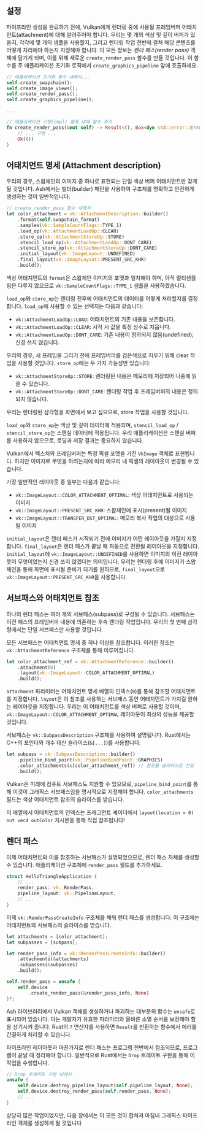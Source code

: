 ## 설정

파이프라인 생성을 완료하기 전에, Vulkan에게 렌더링 중에 사용될 프레임버퍼 어태치먼트(attachment)에 대해 알려주어야 합니다. 우리는 몇 개의 색상 및 깊이 버퍼가 있을지, 각각에 몇 개의 샘플을 사용할지, 그리고 렌더링 작업 전반에 걸쳐 해당 콘텐츠를 어떻게 처리해야 하는지 지정해야 합니다. 이 모든 정보는 *렌더 패스(render pass)* 객체에 담기게 되며, 이를 위해 새로운 `create_render_pass` 함수를 만들 것입니다. 이 함수를 주 애플리케이션 초기화 로직에서 `create_graphics_pipeline` 앞에 호출하세요.

```rust
// 애플리케이션 초기화 함수 내에서...
self.create_swapchain();
self.create_image_views();
self.create_render_pass();
self.create_graphics_pipeline();

...

// 애플리케이션 구현(impl) 블록 내에 함수 추가
fn create_render_pass(&mut self) -> Result<(), Box<dyn std::error::Error>> {
    // ... 구현 ...
    Ok(())
}
```

## 어태치먼트 명세 (Attachment description)

우리의 경우, 스왑체인의 이미지 중 하나로 표현되는 단일 색상 버퍼 어태치먼트만 갖게 될 것입니다. Ash에서는 빌더(builder) 패턴을 사용하여 구조체를 명확하고 안전하게 생성하는 것이 일반적입니다.

```rust
// create_render_pass 함수 내에서
let color_attachment = vk::AttachmentDescription::builder()
    .format(self.swapchain_format)
    .samples(vk::SampleCountFlags::TYPE_1)
    .load_op(vk::AttachmentLoadOp::CLEAR)
    .store_op(vk::AttachmentStoreOp::STORE)
    .stencil_load_op(vk::AttachmentLoadOp::DONT_CARE)
    .stencil_store_op(vk::AttachmentStoreOp::DONT_CARE)
    .initial_layout(vk::ImageLayout::UNDEFINED)
    .final_layout(vk::ImageLayout::PRESENT_SRC_KHR)
    .build();
```

색상 어태치먼트의 `format`은 스왑체인 이미지의 포맷과 일치해야 하며, 아직 멀티샘플링은 다루지 않으므로 `vk::SampleCountFlags::TYPE_1` 샘플을 사용하겠습니다.

`load_op`와 `store_op`는 렌더링 전후에 어태치먼트의 데이터를 어떻게 처리할지를 결정합니다. `load_op`에 사용할 수 있는 선택지는 다음과 같습니다:

*   `vk::AttachmentLoadOp::LOAD`: 어태치먼트의 기존 내용을 보존합니다.
*   `vk::AttachmentLoadOp::CLEAR`: 시작 시 값을 특정 상수로 지웁니다.
*   `vk::AttachmentLoadOp::DONT_CARE`: 기존 내용이 정의되지 않음(undefined); 신경 쓰지 않습니다.

우리의 경우, 새 프레임을 그리기 전에 프레임버퍼를 검은색으로 지우기 위해 clear 작업을 사용할 것입니다. `store_op`에는 두 가지 가능성만 있습니다:

*   `vk::AttachmentStoreOp::STORE`: 렌더링된 내용은 메모리에 저장되어 나중에 읽을 수 있습니다.
*   `vk::AttachmentStoreOp::DONT_CARE`: 렌더링 작업 후 프레임버퍼의 내용은 정의되지 않습니다.

우리는 렌더링된 삼각형을 화면에서 보고 싶으므로, store 작업을 사용할 것입니다.

`load_op`와 `store_op`는 색상 및 깊이 데이터에 적용되며, `stencil_load_op` / `stencil_store_op`는 스텐실 데이터에 적용됩니다. 우리 애플리케이션은 스텐실 버퍼를 사용하지 않으므로, 로딩과 저장 결과는 중요하지 않습니다.

Vulkan에서 텍스처와 프레임버퍼는 특정 픽셀 포맷을 가진 `VkImage` 객체로 표현됩니다. 하지만 이미지로 무엇을 하려는지에 따라 메모리 내 픽셀의 레이아웃이 변경될 수 있습니다.

가장 일반적인 레이아웃 중 일부는 다음과 같습니다:

*   `vk::ImageLayout::COLOR_ATTACHMENT_OPTIMAL`: 색상 어태치먼트로 사용되는 이미지
*   `vk::ImageLayout::PRESENT_SRC_KHR`: 스왑체인에 표시(present)될 이미지
*   `vk::ImageLayout::TRANSFER_DST_OPTIMAL`: 메모리 복사 작업의 대상으로 사용될 이미지

`initial_layout`은 렌더 패스가 시작되기 전에 이미지가 어떤 레이아웃을 가질지 지정합니다. `final_layout`은 렌더 패스가 끝날 때 자동으로 전환될 레이아웃을 지정합니다. `initial_layout`에 `vk::ImageLayout::UNDEFINED`를 사용하면 이미지의 이전 레이아웃이 무엇이었는지 신경 쓰지 않겠다는 의미입니다. 우리는 렌더링 후에 이미지가 스왑체인을 통해 화면에 표시될 준비가 되기를 원하므로, `final_layout`으로 `vk::ImageLayout::PRESENT_SRC_KHR`을 사용합니다.

## 서브패스와 어태치먼트 참조

하나의 렌더 패스는 여러 개의 서브패스(subpass)로 구성될 수 있습니다. 서브패스는 이전 패스의 프레임버퍼 내용에 의존하는 후속 렌더링 작업입니다. 우리의 첫 번째 삼각형에서는 단일 서브패스만 사용할 것입니다.

모든 서브패스는 어태치먼트 명세 중 하나 이상을 참조합니다. 이러한 참조는 `vk::AttachmentReference` 구조체를 통해 이루어집니다.

```rust
let color_attachment_ref = vk::AttachmentReference::builder()
    .attachment(0)
    .layout(vk::ImageLayout::COLOR_ATTACHMENT_OPTIMAL)
    .build();
```

`attachment` 파라미터는 어태치먼트 명세 배열의 인덱스(`0`)를 통해 참조할 어태치먼트를 지정합니다. `layout`은 이 참조를 사용하는 서브패스 동안 어태치먼트가 가지길 원하는 레이아웃을 지정합니다. 우리는 이 어태치먼트를 색상 버퍼로 사용할 것이며, `vk::ImageLayout::COLOR_ATTACHMENT_OPTIMAL` 레이아웃이 최상의 성능을 제공할 것입니다.

서브패스는 `vk::SubpassDescription` 구조체를 사용하여 설명됩니다. Rust에서는 C++의 포인터와 개수 대신 슬라이스(`&[...]`)를 사용합니다.

```rust
let subpass = vk::SubpassDescription::builder()
    .pipeline_bind_point(vk::PipelineBindPoint::GRAPHICS)
    .color_attachments(&[color_attachment_ref]) // 참조를 슬라이스로 전달
    .build();
```

Vulkan은 미래에 컴퓨트 서브패스도 지원할 수 있으므로, `pipeline_bind_point`를 통해 이것이 그래픽스 서브패스임을 명시적으로 지정해야 합니다. `color_attachments` 필드는 색상 어태치먼트 참조의 슬라이스를 받습니다.

이 배열에서 어태치먼트의 인덱스는 프래그먼트 셰이더에서 `layout(location = 0) out vec4 outColor` 지시문을 통해 직접 참조됩니다!

## 렌더 패스

이제 어태치먼트와 이를 참조하는 서브패스가 설명되었으므로, 렌더 패스 자체를 생성할 수 있습니다. 애플리케이션 구조체에 `render_pass` 필드를 추가하세요.

```rust
struct HelloTriangleApplication {
    // ...
    render_pass: vk::RenderPass,
    pipeline_layout: vk::PipelineLayout,
    // ...
}
```

이제 `vk::RenderPassCreateInfo` 구조체를 채워 렌더 패스를 생성합니다. 이 구조체는 어태치먼트와 서브패스의 슬라이스를 받습니다.

```rust
let attachments = [color_attachment];
let subpasses = [subpass];

let render_pass_info = vk::RenderPassCreateInfo::builder()
    .attachments(&attachments)
    .subpasses(&subpasses)
    .build();

self.render_pass = unsafe {
    self.device
        .create_render_pass(&render_pass_info, None)
}?;
```

Ash 라이브러리에서 Vulkan 객체를 생성하거나 파괴하는 대부분의 함수는 `unsafe`로 표시되어 있습니다. 이는 개발자가 유효한 파라미터와 올바른 소멸 순서를 보장해야 함을 상기시켜 줍니다. Rust의 `?` 연산자를 사용하면 `Result`를 반환하는 함수에서 에러를 간결하게 처리할 수 있습니다.

파이프라인 레이아웃과 마찬가지로 렌더 패스는 프로그램 전반에서 참조되므로, 프로그램이 끝날 때 정리해야 합니다. 일반적으로 Rust에서는 `Drop` 트레이트 구현을 통해 이 작업을 수행합니다.

```rust
// Drop 트레이트 구현 내에서
unsafe {
    self.device.destroy_pipeline_layout(self.pipeline_layout, None);
    self.device.destroy_render_pass(self.render_pass, None);
    // ...
}
```

상당히 많은 작업이었지만, 다음 장에서는 이 모든 것이 합쳐져 마침내 그래픽스 파이프라인 객체를 생성하게 될 것입니다